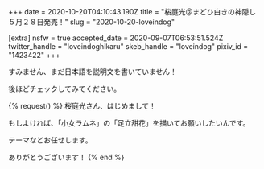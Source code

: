 +++
date = 2020-10-20T04:10:43.190Z
title = "桜庭光＠まどひ白きの神隠し５月２８日発売！"
slug = "2020-10-20-loveindog"

[extra]
nsfw = true
accepted_date = 2020-09-07T06:53:51.524Z
twitter_handle = "loveindoghikaru"
skeb_handle = "loveindog"
pixiv_id = "1423422"
+++

すみません、まだ日本語を説明文を書いていません！

後ほどチェックしてみてください。

{% request() %}
桜庭光さん、はじめまして！

もしよければ、「小女ラムネ」の「足立甜花」を描いてお願いしたいんです。

テーマなどお任せします。

ありがとうございます！
{% end %}
